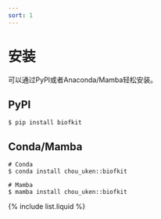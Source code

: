 ```yaml
---
sort: 1
---
```


# 安装
可以通过PyPI或者Anaconda/Mamba轻松安装。

## PyPI
```console
$ pip install biofkit
```

## Conda/Mamba
```console
# Conda
$ conda install chou_uken::biofkit

# Mamba
$ mamba install chou_uken::biofkit
```

{% include list.liquid %}
